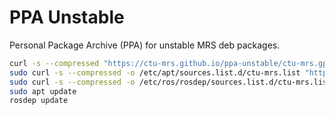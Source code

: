 # PPA Unstable

Personal Package Archive (PPA) for unstable MRS deb packages. 

```bash
curl -s --compressed "https://ctu-mrs.github.io/ppa-unstable/ctu-mrs.gpg" | gpg --dearmor | sudo tee /etc/apt/trusted.gpg.d/ctu-mrs.gpg >/dev/null
sudo curl -s --compressed -o /etc/apt/sources.list.d/ctu-mrs.list "https://ctu-mrs.github.io/ppa-unstable/ctu-mrs.list"
sudo curl -s --compressed -o /etc/ros/rosdep/sources.list.d/ctu-mrs.list "https://ctu-mrs.github.io/ppa-unstable/rosdep/30-ctu-mrs.list"
sudo apt update
rosdep update
```

